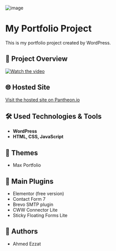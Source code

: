 ![image](https://github.com/user-attachments/assets/56b074ed-a7f5-4872-9247-d409991bf03a)

# My Portfolio Project

This is my portfolio project created by WordPress.

## 🎥 Project Overview

[![Watch the video](https://i9.ytimg.com/vi_webp/SFgUHBZwacA/mqdefault.webp)](https://youtu.be/9GPdvOJG6lg)

## 🌐 Hosted Site

[Visit the hosted site on Pantheon.io](https://dev-my-portfolio-site-201.pantheonsite.io/)

## 🛠️ Used Technologies & Tools

- **WordPress**
- **HTML, CSS, JavaScript**

## 🎨 Themes

- Max Portfolio

## 🔌 Main Plugins

- Elementor (free version)
- Contact Form 7
- Brevo SMTP plugin
- CWW Connector Lite
- Sticky Floating Forms Lite

## 👥 Authors

- Ahmed Ezzat
